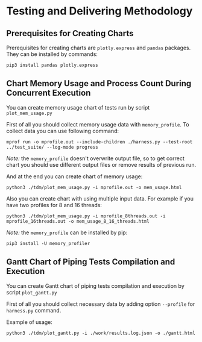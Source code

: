 # Testing and Delivering Methodology 
 
## Prerequisites for Creating Charts
Prerequisites for creating charts are `plotly.express` and `pandas` packages. They can be installed by commands:
```shell
pip3 install pandas plotly.express
```
 
## Chart Memory Usage and Process Count During Concurrent Execution
You can create memory usage chart of tests run by script `plot_mem_usage.py`
 
First of all you should collect memory usage data with `memory_profile`.
To collect data you can use following command:
```shell
mprof run -o mprofile.out --include-children ./harness.py --test-root ../test_suite/ --log-mode progress
```
  *Note:* the `memory_profile` doesn't overwrite output file, so to get correct chart you should use different output files or remove results of previous run.
 
And at the end you can create chart of memory usage:
```shell
python3 ./tdm/plot_mem_usage.py -i mprofile.out -o mem_usage.html
```
Also you can create chart with using multiple input data. For example if you have two profiles for 8 and 16 threads:
```shell
python3 ./tdm/plot_mem_usage.py -i mprofile_8threads.out -i mprofile_16threads.out -o mem_usage_8_16_threads.html
```
  *Note:* the `memory_profile` can be installed by pip:
  ```
  pip3 install -U memory_profiler
  ```
## Gantt Chart of Piping Tests Compilation and Execution
You can create Gantt chart of piping tests compilation and execution by script `plot_gantt.py`
 
First of all you should collect necessary data by adding option `--profile` for `harness.py` command.
 
Example of usage:
```shell
python3 ./tdm/plot_gantt.py -i ./work/results.log.json -o ./gantt.html
```
